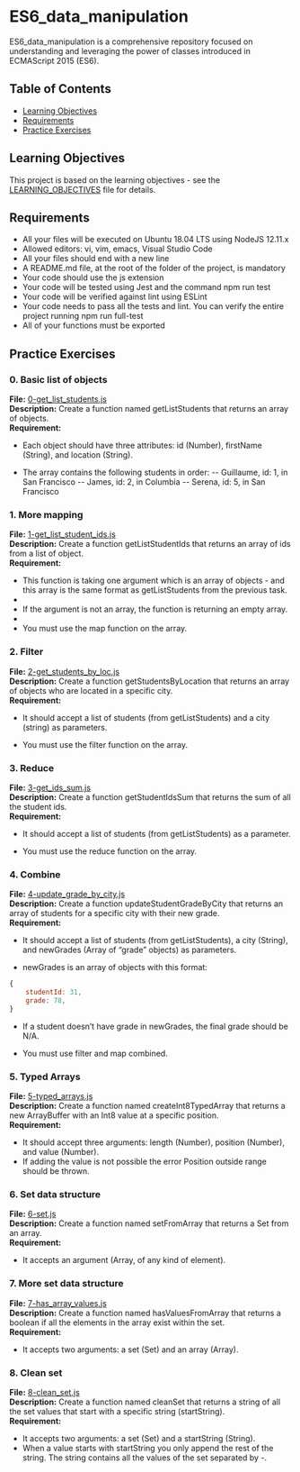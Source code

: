 # ES6_data_manipulation
ES6_data_manipulation is a comprehensive repository focused on understanding and leveraging the power of classes introduced in ECMAScript 2015 (ES6). 

## Table of Contents

- [Learning Objectives](#learning-objectives)
- [Requirements](#requirements)
- [Practice Exercises](#practice-exercises)

## Learning Objectives

This project is based on the learning objectives - see the [LEARNING_OBJECTIVES](https://github.com/Goaty-yagi/holbertonschool-web_back_end/blob/main/ES6_data_manipulation/LEARNING_OBJECTIVES.md) file for details.

## Requirements

- All your files will be executed on Ubuntu 18.04 LTS using NodeJS 12.11.x
- Allowed editors: vi, vim, emacs, Visual Studio Code
- All your files should end with a new line
- A README.md file, at the root of the folder of the project, is mandatory
- Your code should use the js extension
- Your code will be tested using Jest and the command npm run test
- Your code will be verified against lint using ESLint
- Your code needs to pass all the tests and lint. You can verify the entire project running npm run full-test
- All of your functions must be exported

## Practice Exercises

### 0. Basic list of objects

**File:** [0-get_list_students.js](https://github.com/Goaty-yagi/holbertonschool-web_back_end/blob/main/ES6_data_manipulation/0-get_list_students.js)<br>
**Description:** Create a function named getListStudents that returns an array of objects.<br>
**Requirement:** <br>
- Each object should have three attributes: id (Number), firstName (String), and location (String).

- The array contains the following students in order:
 -- Guillaume, id: 1, in San Francisco
 -- James, id: 2, in Columbia
 -- Serena, id: 5, in San Francisco


 ### 1. More mapping

**File:** [1-get_list_student_ids.js](https://github.com/Goaty-yagi/holbertonschool-web_back_end/blob/main/ES6_data_manipulation/1-get_list_student_ids.js)<br>
**Description:** Create a function getListStudentIds that returns an array of ids from a list of object.<br>
**Requirement:** <br>
- This function is taking one argument which is an array of objects - and this array is the same format as getListStudents from the previous task.
- 
- If the argument is not an array, the function is returning an empty array.
- 
- You must use the map function on the array.

### 2. Filter

**File:** [2-get_students_by_loc.js](https://github.com/Goaty-yagi/holbertonschool-web_back_end/blob/main/ES6_data_manipulation/2-get_students_by_loc.js)<br>
**Description:** Create a function getStudentsByLocation that returns an array of objects who are located in a specific city.<br>
**Requirement:** <br>
- It should accept a list of students (from getListStudents) and a city (string) as parameters.

- You must use the filter function on the array.

### 3. Reduce

**File:** [3-get_ids_sum.js](https://github.com/Goaty-yagi/holbertonschool-web_back_end/blob/main/ES6_data_manipulation/3-get_ids_sum.js)<br>
**Description:** Create a function getStudentIdsSum that returns the sum of all the student ids.<br>
**Requirement:** <br>
- It should accept a list of students (from getListStudents) as a parameter.

- You must use the reduce function on the array.


### 4. Combine

**File:** [4-update_grade_by_city.js](https://github.com/Goaty-yagi/holbertonschool-web_back_end/blob/main/ES6_data_manipulation/4-update_grade_by_city.js)<br>
**Description:** Create a function updateStudentGradeByCity that returns an array of students for a specific city with their new grade.<br>
**Requirement:** <br>
- It should accept a list of students (from getListStudents), a city (String), and newGrades (Array of “grade” objects) as parameters.

- newGrades is an array of objects with this format:
```javascript
{
    studentId: 31,
    grade: 78,
}
```
- If a student doesn’t have grade in newGrades, the final grade should be N/A.

- You must use filter and map combined.


### 5. Typed Arrays

**File:** [5-typed_arrays.js](https://github.com/Goaty-yagi/holbertonschool-web_back_end/blob/main/ES6_data_manipulation/5-typed_arrays.js)<br>
**Description:** Create a function named createInt8TypedArray that returns a new ArrayBuffer with an Int8 value at a specific position.<br>
**Requirement:** <br>
- It should accept three arguments: length (Number), position (Number), and value (Number).
- If adding the value is not possible the error Position outside range should be thrown.


### 6. Set data structure

**File:** [6-set.js](https://github.com/Goaty-yagi/holbertonschool-web_back_end/blob/main/ES6_data_manipulation/6-set.js)<br>
**Description:** Create a function named setFromArray that returns a Set from an array.<br>
**Requirement:** <br>
- It accepts an argument (Array, of any kind of element).


### 7. More set data structure

**File:** [7-has_array_values.js](https://github.com/Goaty-yagi/holbertonschool-web_back_end/blob/main/ES6_data_manipulation/7-has_array_values.js)<br>
**Description:** Create a function named hasValuesFromArray that returns a boolean if all the elements in the array exist within the set.<br>
**Requirement:** <br>
- It accepts two arguments: a set (Set) and an array (Array).


### 8. Clean set

**File:** [8-clean_set.js](https://github.com/Goaty-yagi/holbertonschool-web_back_end/blob/main/ES6_data_manipulation/8-clean_set.js)<br>
**Description:** Create a function named cleanSet that returns a string of all the set values that start with a specific string (startString).<br>
**Requirement:** <br>
- It accepts two arguments: a set (Set) and a startString (String).
- When a value starts with startString you only append the rest of the string. The string contains all the values of the set separated by -.